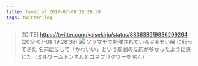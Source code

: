 ```yaml
---
title: Tweet at 2017-07-08 19:28:38
tags: twitter_log
---
```


> [!CITE] https://twitter.com/kaisekiriu/status/883633919836299264 (2017-07-08 19:28:38)
> ![](https://twitter.com/kaisekiriu/status/883633919836299264)
> ソラマチで開催されている #キモい展 に行ってきた
> 名前に反して「かわいい」という周囲の反応が多かったように感じた（ミルワームトンネルとゴキブリタワーを除く）
